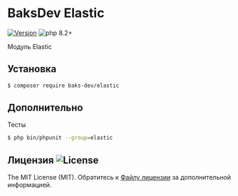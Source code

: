 # BaksDev Elastic

[![Version](https://img.shields.io/badge/version-7.0.13-blue)](https://github.com/baks-dev/elastic/releases)
![php 8.2+](https://img.shields.io/badge/php-min%208.1-red.svg)

Модуль Elastic

## Установка

``` bash
$ composer require baks-dev/elastic
```

## Дополнительно

Тесты

``` bash
$ php bin/phpunit --group=elastic
```

## Лицензия ![License](https://img.shields.io/badge/MIT-green)

The MIT License (MIT). Обратитесь к [Файлу лицензии](LICENSE.md) за дополнительной информацией.

